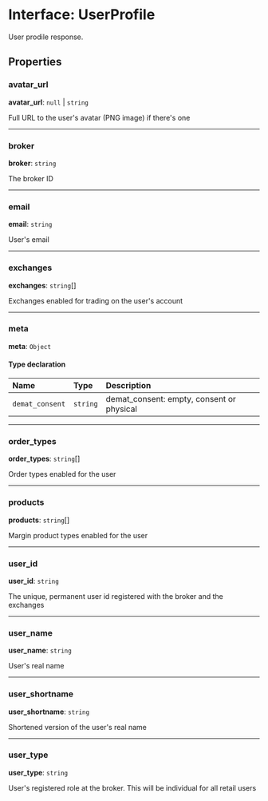 # Interface: UserProfile

User prodile response.

## Properties

### avatar\_url

 **avatar\_url**: ``null`` \| `string`

Full URL to the user's avatar (PNG image) if there's one

___

### broker

 **broker**: `string`

The broker ID

___

### email

 **email**: `string`

User's email

___

### exchanges

 **exchanges**: `string`[]

Exchanges enabled for trading on the user's account

___

### meta

 **meta**: `Object`

#### Type declaration

| Name | Type | Description |
| :------ | :------ | :------ |
| `demat_consent` | `string` | demat_consent: empty, consent or physical |

___

### order\_types

 **order\_types**: `string`[]

Order types enabled for the user

___

### products

 **products**: `string`[]

Margin product types enabled for the user

___

### user\_id

 **user\_id**: `string`

The unique, permanent user id registered with the broker and the exchanges

___

### user\_name

 **user\_name**: `string`

User's real name

___

### user\_shortname

 **user\_shortname**: `string`

Shortened version of the user's real name

___

### user\_type

 **user\_type**: `string`

User's registered role at the broker. This will be individual for all retail users
